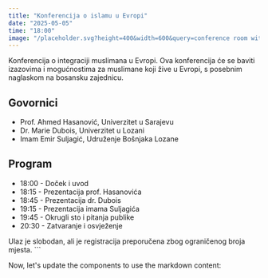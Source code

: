 ```yaml
---
title: "Konferencija o islamu u Evropi"
date: "2025-05-05"
time: "18:00"
image: "/placeholder.svg?height=400&width=600&query=conference room with diverse audience"
---
```


Konferencija o integraciji muslimana u Evropi. Ova konferencija će se baviti izazovima i mogućnostima za muslimane koji žive u Evropi, s posebnim naglaskom na bosansku zajednicu.

## Govornici

- Prof. Ahmed Hasanović, Univerzitet u Sarajevu
- Dr. Marie Dubois, Univerzitet u Lozani
- Imam Emir Suljagić, Udruženje Bošnjaka Lozane

## Program

- 18:00 - Doček i uvod
- 18:15 - Prezentacija prof. Hasanovića
- 18:45 - Prezentacija dr. Dubois
- 19:15 - Prezentacija imama Suljagića
- 19:45 - Okrugli sto i pitanja publike
- 20:30 - Zatvaranje i osvježenje

Ulaz je slobodan, ali je registracija preporučena zbog ograničenog broja mjesta.
\`\`\`

Now, let's update the components to use the markdown content:
